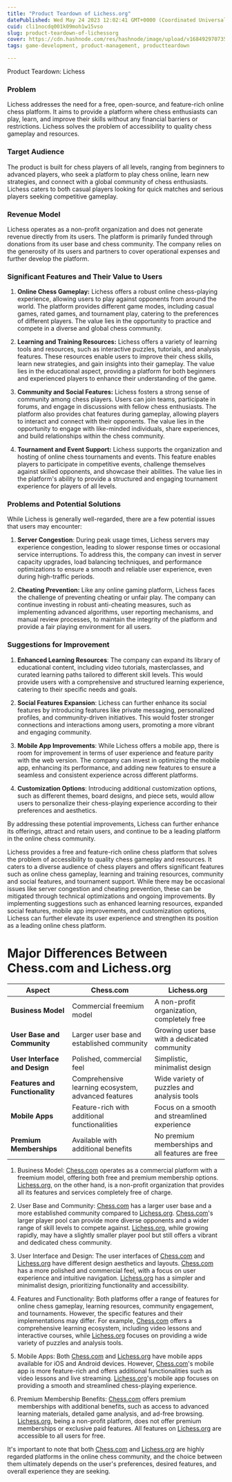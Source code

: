 ```yaml
---
title: "Product Teardown of Lichess.org"
datePublished: Wed May 24 2023 12:02:41 GMT+0000 (Coordinated Universal Time)
cuid: cli1nocdq001k09moh1w15vso
slug: product-teardown-of-lichessorg
cover: https://cdn.hashnode.com/res/hashnode/image/upload/v1684929707356/99f5c40c-5b2d-4a9d-9f8a-955added5e39.png
tags: game-development, product-management, productteardown

---
```


Product Teardown: Lichess

### Problem

Lichess addresses the need for a free, open-source, and feature-rich online chess platform. It aims to provide a platform where chess enthusiasts can play, learn, and improve their skills without any financial barriers or restrictions. Lichess solves the problem of accessibility to quality chess gameplay and resources.

### Target Audience

The product is built for chess players of all levels, ranging from beginners to advanced players, who seek a platform to play chess online, learn new strategies, and connect with a global community of chess enthusiasts. Lichess caters to both casual players looking for quick matches and serious players seeking competitive gameplay.

### Revenue Model

Lichess operates as a non-profit organization and does not generate revenue directly from its users. The platform is primarily funded through donations from its user base and chess community. The company relies on the generosity of its users and partners to cover operational expenses and further develop the platform.

### Significant Features and Their Value to Users

1. **Online Chess Gameplay:** Lichess offers a robust online chess-playing experience, allowing users to play against opponents from around the world. The platform provides different game modes, including casual games, rated games, and tournament play, catering to the preferences of different players. The value lies in the opportunity to practice and compete in a diverse and global chess community.
    
2. **Learning and Training Resources:** Lichess offers a variety of learning tools and resources, such as interactive puzzles, tutorials, and analysis features. These resources enable users to improve their chess skills, learn new strategies, and gain insights into their gameplay. The value lies in the educational aspect, providing a platform for both beginners and experienced players to enhance their understanding of the game.
    
3. **Community and Social Features:** Lichess fosters a strong sense of community among chess players. Users can join teams, participate in forums, and engage in discussions with fellow chess enthusiasts. The platform also provides chat features during gameplay, allowing players to interact and connect with their opponents. The value lies in the opportunity to engage with like-minded individuals, share experiences, and build relationships within the chess community.
    
4. **Tournament and Event Support:** Lichess supports the organization and hosting of online chess tournaments and events. This feature enables players to participate in competitive events, challenge themselves against skilled opponents, and showcase their abilities. The value lies in the platform's ability to provide a structured and engaging tournament experience for players of all levels.
    

### Problems and Potential Solutions

While Lichess is generally well-regarded, there are a few potential issues that users may encounter:

1. **Server Congestion**: During peak usage times, Lichess servers may experience congestion, leading to slower response times or occasional service interruptions. To address this, the company can invest in server capacity upgrades, load balancing techniques, and performance optimizations to ensure a smooth and reliable user experience, even during high-traffic periods.
    
2. **Cheating Prevention:** Like any online gaming platform, Lichess faces the challenge of preventing cheating or unfair play. The company can continue investing in robust anti-cheating measures, such as implementing advanced algorithms, user reporting mechanisms, and manual review processes, to maintain the integrity of the platform and provide a fair playing environment for all users.
    

### Suggestions for Improvement

1. **Enhanced Learning Resources**: The company can expand its library of educational content, including video tutorials, masterclasses, and curated learning paths tailored to different skill levels. This would provide users with a comprehensive and structured learning experience, catering to their specific needs and goals.
    
2. **Social Features Expansion**: Lichess can further enhance its social features by introducing features like private messaging, personalized profiles, and community-driven initiatives. This would foster stronger connections and interactions among users, promoting a more vibrant and engaging community.
    
3. **Mobile App Improvements**: While Lichess offers a mobile app, there is room for improvement in terms of user experience and feature parity with the web version. The company can invest in optimizing the mobile app, enhancing its performance, and adding new features to ensure a seamless and consistent experience across different platforms.
    
4. **Customization Options**: Introducing additional customization options, such as different themes, board designs, and piece sets, would allow users to personalize their chess-playing experience according to their preferences and aesthetics.
    

By addressing these potential improvements, Lichess can further enhance its offerings, attract and retain users, and continue to be a leading platform in the online chess community.

Lichess provides a free and feature-rich online chess platform that solves the problem of accessibility to quality chess gameplay and resources. It caters to a diverse audience of chess players and offers significant features such as online chess gameplay, learning and training resources, community and social features, and tournament support. While there may be occasional issues like server congestion and cheating prevention, these can be mitigated through technical optimizations and ongoing improvements. By implementing suggestions such as enhanced learning resources, expanded social features, mobile app improvements, and customization options, Lichess can further elevate its user experience and strengthen its position as a leading online chess platform.

# Major Differences Between Chess.com and Lichess.org

| Aspect | Chess.com | Lichess.org |
| --- | --- | --- |
| **Business Model** | Commercial freemium model | A non-profit organization, completely free |
| **User Base and Community** | Larger user base and established community | Growing user base with a dedicated community |
| **User Interface and Design** | Polished, commercial feel | Simplistic, minimalist design |
| **Features and Functionality** | Comprehensive learning ecosystem, advanced features | Wide variety of puzzles and analysis tools |
| **Mobile Apps** | Feature-rich with additional functionalities | Focus on a smooth and streamlined experience |
| **Premium Memberships** | Available with additional benefits | No premium memberships and all features are free |

1. Business Model: [Chess.com](http://Chess.com) operates as a commercial platform with a freemium model, offering both free and premium membership options. [Lichess.org](http://Lichess.org), on the other hand, is a non-profit organization that provides all its features and services completely free of charge.
    
2. User Base and Community: [Chess.com](http://Chess.com) has a larger user base and a more established community compared to [Lichess.org](http://Lichess.org). [Chess.com](http://Chess.com)'s larger player pool can provide more diverse opponents and a wider range of skill levels to compete against. [Lichess.org](http://Lichess.org), while growing rapidly, may have a slightly smaller player pool but still offers a vibrant and dedicated chess community.
    
3. User Interface and Design: The user interfaces of [Chess.com](http://Chess.com) and [Lichess.org](http://Lichess.org) have different design aesthetics and layouts. [Chess.com](http://Chess.com) has a more polished and commercial feel, with a focus on user experience and intuitive navigation. [Lichess.org](http://Lichess.org) has a simpler and minimalist design, prioritizing functionality and accessibility.
    
4. Features and Functionality: Both platforms offer a range of features for online chess gameplay, learning resources, community engagement, and tournaments. However, the specific features and their implementations may differ. For example, [Chess.com](http://Chess.com) offers a comprehensive learning ecosystem, including video lessons and interactive courses, while [Lichess.org](http://Lichess.org) focuses on providing a wide variety of puzzles and analysis tools.
    
5. Mobile Apps: Both [Chess.com](http://Chess.com) and [Lichess.org](http://Lichess.org) have mobile apps available for iOS and Android devices. However, [Chess.com](http://Chess.com)'s mobile app is more feature-rich and offers additional functionalities such as video lessons and live streaming. [Lichess.org](http://Lichess.org)'s mobile app focuses on providing a smooth and streamlined chess-playing experience.
    
6. Premium Membership Benefits: [Chess.com](http://Chess.com) offers premium memberships with additional benefits, such as access to advanced learning materials, detailed game analysis, and ad-free browsing. [Lichess.org](http://Lichess.org), being a non-profit platform, does not offer premium memberships or exclusive paid features. All features on [Lichess.org](http://Lichess.org) are accessible to all users for free.
    

It's important to note that both [Chess.com](http://Chess.com) and [Lichess.org](http://Lichess.org) are highly regarded platforms in the online chess community, and the choice between them ultimately depends on the user's preferences, desired features, and overall experience they are seeking.